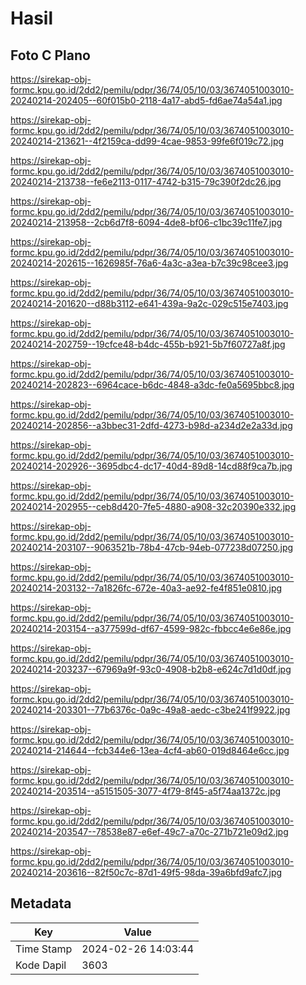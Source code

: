 # Hasil

## Foto C Plano

https://sirekap-obj-formc.kpu.go.id/2dd2/pemilu/pdpr/36/74/05/10/03/3674051003010-20240214-202405--60f015b0-2118-4a17-abd5-fd6ae74a54a1.jpg

https://sirekap-obj-formc.kpu.go.id/2dd2/pemilu/pdpr/36/74/05/10/03/3674051003010-20240214-213621--4f2159ca-dd99-4cae-9853-99fe6f019c72.jpg

https://sirekap-obj-formc.kpu.go.id/2dd2/pemilu/pdpr/36/74/05/10/03/3674051003010-20240214-213738--fe6e2113-0117-4742-b315-79c390f2dc26.jpg

https://sirekap-obj-formc.kpu.go.id/2dd2/pemilu/pdpr/36/74/05/10/03/3674051003010-20240214-213958--2cb6d7f8-6094-4de8-bf06-c1bc39c11fe7.jpg

https://sirekap-obj-formc.kpu.go.id/2dd2/pemilu/pdpr/36/74/05/10/03/3674051003010-20240214-202615--1626985f-76a6-4a3c-a3ea-b7c39c98cee3.jpg

https://sirekap-obj-formc.kpu.go.id/2dd2/pemilu/pdpr/36/74/05/10/03/3674051003010-20240214-201620--d88b3112-e641-439a-9a2c-029c515e7403.jpg

https://sirekap-obj-formc.kpu.go.id/2dd2/pemilu/pdpr/36/74/05/10/03/3674051003010-20240214-202759--19cfce48-b4dc-455b-b921-5b7f60727a8f.jpg

https://sirekap-obj-formc.kpu.go.id/2dd2/pemilu/pdpr/36/74/05/10/03/3674051003010-20240214-202823--6964cace-b6dc-4848-a3dc-fe0a5695bbc8.jpg

https://sirekap-obj-formc.kpu.go.id/2dd2/pemilu/pdpr/36/74/05/10/03/3674051003010-20240214-202856--a3bbec31-2dfd-4273-b98d-a234d2e2a33d.jpg

https://sirekap-obj-formc.kpu.go.id/2dd2/pemilu/pdpr/36/74/05/10/03/3674051003010-20240214-202926--3695dbc4-dc17-40d4-89d8-14cd88f9ca7b.jpg

https://sirekap-obj-formc.kpu.go.id/2dd2/pemilu/pdpr/36/74/05/10/03/3674051003010-20240214-202955--ceb8d420-7fe5-4880-a908-32c20390e332.jpg

https://sirekap-obj-formc.kpu.go.id/2dd2/pemilu/pdpr/36/74/05/10/03/3674051003010-20240214-203107--9063521b-78b4-47cb-94eb-077238d07250.jpg

https://sirekap-obj-formc.kpu.go.id/2dd2/pemilu/pdpr/36/74/05/10/03/3674051003010-20240214-203132--7a1826fc-672e-40a3-ae92-fe4f851e0810.jpg

https://sirekap-obj-formc.kpu.go.id/2dd2/pemilu/pdpr/36/74/05/10/03/3674051003010-20240214-203154--a377599d-df67-4599-982c-fbbcc4e6e86e.jpg

https://sirekap-obj-formc.kpu.go.id/2dd2/pemilu/pdpr/36/74/05/10/03/3674051003010-20240214-203237--67969a9f-93c0-4908-b2b8-e624c7d1d0df.jpg

https://sirekap-obj-formc.kpu.go.id/2dd2/pemilu/pdpr/36/74/05/10/03/3674051003010-20240214-203301--77b6376c-0a9c-49a8-aedc-c3be241f9922.jpg

https://sirekap-obj-formc.kpu.go.id/2dd2/pemilu/pdpr/36/74/05/10/03/3674051003010-20240214-214644--fcb344e6-13ea-4cf4-ab60-019d8464e6cc.jpg

https://sirekap-obj-formc.kpu.go.id/2dd2/pemilu/pdpr/36/74/05/10/03/3674051003010-20240214-203514--a5151505-3077-4f79-8f45-a5f74aa1372c.jpg

https://sirekap-obj-formc.kpu.go.id/2dd2/pemilu/pdpr/36/74/05/10/03/3674051003010-20240214-203547--78538e87-e6ef-49c7-a70c-271b721e09d2.jpg

https://sirekap-obj-formc.kpu.go.id/2dd2/pemilu/pdpr/36/74/05/10/03/3674051003010-20240214-203616--82f50c7c-87d1-49f5-98da-39a6bfd9afc7.jpg


## Metadata

| Key        | Value               |
| ---------- | ------------------- |
| Time Stamp | 2024-02-26 14:03:44 |
| Kode Dapil | 3603                |



